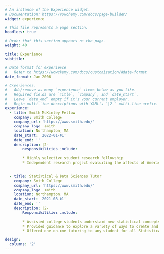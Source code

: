 ```yaml
---
# An instance of the Experience widget.
# Documentation: https://wowchemy.com/docs/page-builder/
widget: experience

# This file represents a page section.
headless: true

# Order that this section appears on the page.
weight: 40

title: Experience
subtitle:

# Date format for experience
#   Refer to https://wowchemy.com/docs/customization/#date-format
date_format: Jan 2006

# Experiences.
#   Add/remove as many `experience` items below as you like.
#   Required fields are `title`, `company`, and `date_start`.
#   Leave `date_end` empty if it's your current employer.
#   Begin multi-line descriptions with YAML's `|2-` multi-line prefix.
experience:
  - title: Smith McKinley Fellow
    company: Smith College
    company_url: 'https://www.smith.edu/'
    company_logo: smith
    location: Northampton, MA
    date_start: '2022-01-01'
    date_end: ''
    description: |2-
        Responsibilities include:
        
        * Highly selective student research fellowship
        * Independent research project evaluating the affects of American Corporate Capitalism on Americans' psychology by evaluating COVID-19 data
        
        
  - title: Statistical & Data Sciences Tutor
    company: Smith College
    company_url: 'https://www.smith.edu/'
    company_logo: smith
    location: Northampton, MA
    date_start: '2021-08-01'
    date_end: ''
    description: |2-
        Responsibilities include:
        
        * Assisted college students understand new statistical concepts in data science classrooms
        * Provided guidance to explore a variety of ways to create and analyze data visualizations using R, Tableau and Github.
        * Offered one-on-one tutoring to any student for all Statistical and Data Science courses and subjects

design:
  columns: '2'
---
```

